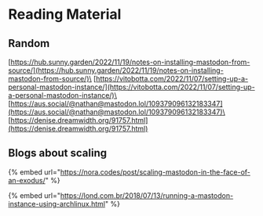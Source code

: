 # Reading Material

## Random

[https://hub.sunny.garden/2022/11/19/notes-on-installing-mastodon-from-source/](https://hub.sunny.garden/2022/11/19/notes-on-installing-mastodon-from-source/)\
[https://vitobotta.com/2022/11/07/setting-up-a-personal-mastodon-instance/](https://vitobotta.com/2022/11/07/setting-up-a-personal-mastodon-instance/)\
[https://aus.social/@nathan@mastodon.lol/109379096132183347](https://aus.social/@nathan@mastodon.lol/109379096132183347)\
[https://denise.dreamwidth.org/91757.html](https://denise.dreamwidth.org/91757.html)

## Blogs about scaling

{% embed url="https://nora.codes/post/scaling-mastodon-in-the-face-of-an-exodus/" %}

{% embed url="https://lond.com.br/2018/07/13/running-a-mastodon-instance-using-archlinux.html" %}
